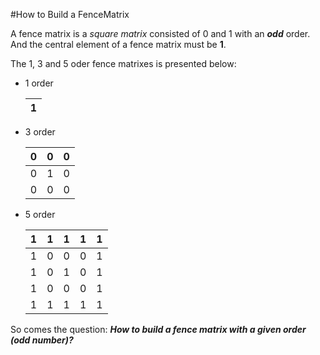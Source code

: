 #How to Build a FenceMatrix

A fence matrix is a _square matrix_ consisted of 0 and 1 with an _**odd**_ order. And the central element of a fence matrix must be **1**. 

The 1, 3 and 5 oder fence matrixes is presented below:
* 1 order 

    1|
    ---|
* 3 order

    0|0|0
    ---|---|---
    0|1|0
    0|0|0

* 5 order

    1|1|1|1|1
    ---|---|---|---|---
    1|0|0|0|1
    1|0|1|0|1
    1|0|0|0|1
    1|1|1|1|1

So comes the question: _**How to build a fence matrix with a given order (odd number)?**_
